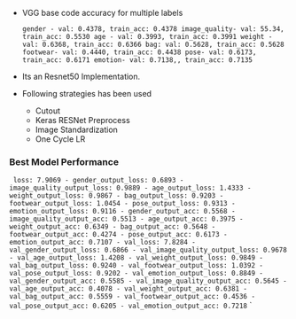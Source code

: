 - VGG base code accuracy for multiple labels

    `gender - val: 0.4378, train_acc: 0.4378
    image_quality- val: 55.34, train_acc: 0.5530
    age - val: 0.3993, train_acc: 0.3991
    weight - val: 0.6368, train_acc: 0.6366
    bag: val: 0.5628, train_acc: 0.5628
    footwear- val: 0.4440, train_acc: 0.4438
    pose- val: 0.6173, train_acc: 0.6171
    emotion- val: 0.7138,, train_acc: 0.7135
    `
- Its an Resnet50 Implementation. 
- Following strategies has been used 
  - Cutout 
  - Keras RESNet Preprocess 
  - Image Standardization 
  - One Cycle LR 
### Best Model Performance 
`
loss: 7.9069 - gender_output_loss: 0.6893 - image_quality_output_loss: 0.9889 - age_output_loss: 1.4333 - weight_output_loss: 0.9867 - bag_output_loss: 0.9203 - footwear_output_loss: 1.0454 - pose_output_loss: 0.9313 - emotion_output_loss: 0.9116 - gender_output_acc: 0.5568 - image_quality_output_acc: 0.5513 - age_output_acc: 0.3975 - weight_output_acc: 0.6349 - bag_output_acc: 0.5648 - footwear_output_acc: 0.4274 - pose_output_acc: 0.6173 - emotion_output_acc: 0.7107 - val_loss: 7.8284 - val_gender_output_loss: 0.6866 - val_image_quality_output_loss: 0.9678 - val_age_output_loss: 1.4208 - val_weight_output_loss: 0.9849 - val_bag_output_loss: 0.9240 - val_footwear_output_loss: 1.0392 - val_pose_output_loss: 0.9202 - val_emotion_output_loss: 0.8849 - val_gender_output_acc: 0.5585 - val_image_quality_output_acc: 0.5645 - val_age_output_acc: 0.4078 - val_weight_output_acc: 0.6381 - val_bag_output_acc: 0.5559 - val_footwear_output_acc: 0.4536 - val_pose_output_acc: 0.6205 - val_emotion_output_acc: 0.7218`
` 
